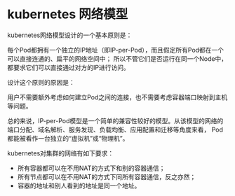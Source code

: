 # kubernetes 网络模型

kubernetes网络模型设计的一个基本原则是：  

每个Pod都拥有一个独立的IP地址（即IP-per-Pod），而且假定所有Pod都在一个可以直接连通的、扁平的网络空间中；
所以不管它们是否运行在同一个Node中，都要求它们可以直接通过对方的IP进行访问。  

设计这个原则的原因是：  

用户不需要额外考虑如何建立Pod之间的连接，也不需要考虑容器端口映射到主机等问题。  

总的来说，IP-per-Pod模型是一个简单的兼容性较好的模型。从该模型的网络的端口分配、域名解析、服务发现、负载均衡、应用配置和迁移等角度来看，
Pod都能被看作一台独立的“虚拟机”或“物理机”。  

kubernetes对集群的网络有如下要求：  
- 所有容器都可以在不用NAT的方式下和别的容器通信；  
- 所有节点都可以在不用NAT的方式下同所有容器通信，反之亦然；
- 容器的地址和别人看到的地址是同一个地址。  
